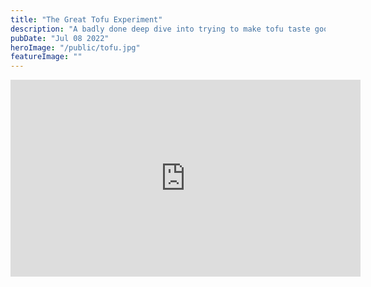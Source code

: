 ```yaml
---
title: "The Great Tofu Experiment"
description: "A badly done deep dive into trying to make tofu taste good"
pubDate: "Jul 08 2022"
heroImage: "/public/tofu.jpg"
featureImage: ""
---
```


<iframe width="560" height="315" src="https://www.youtube.com/embed/BHuH8f43QVw?si=WQjWx4hM_2Us_M0D" title="YouTube video player" frameborder="0" allow="accelerometer; autoplay; clipboard-write; encrypted-media; gyroscope; picture-in-picture; web-share" referrerpolicy="strict-origin-when-cross-origin" allowfullscreen></iframe>
